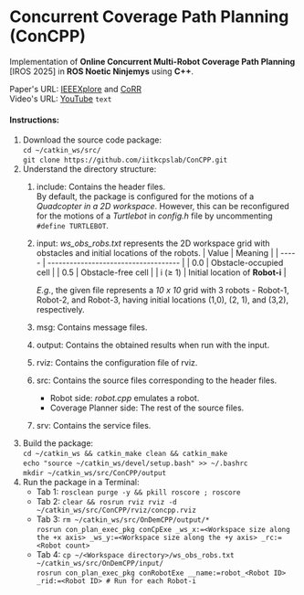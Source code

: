 # Concurrent Coverage Path Planning (ConCPP)
Implementation of **Online Concurrent Multi-Robot Coverage Path Planning** [IROS 2025] in **ROS Noetic Ninjemys** using **C++**.

Paper's URL: [IEEEXplore](https://ieeexplore.ieee.org/abstract/document/) and [CoRR](https://arxiv.org/abs/2403.10460)<br/>
Video's URL: [YouTube](https://www.youtube.com/watch?v=)
<code style="color : name_color">text</code>
#### Instructions:

1.  Download the source code package:<br/> 
    `cd ~/catkin_ws/src/`<br/> 
    `git clone https://github.com/iitkcpslab/ConCPP.git`
2.  Understand the directory structure:<br/> 
    1.  include: Contains the header files.<br/> 
        By default, the package is configured for the motions of a *Quadcopter in a 2D workspace*. However, this can be reconfigured for the motions of a *Turtlebot* in *config.h* file by uncommenting `#define TURTLEBOT`. 
    2.  input: *ws_obs_robs.txt* represents the 2D workspace grid with obstacles and initial locations of the robots. 
         | Value      | Meaning                              |
         | -----      | ------------------------------------ |
         | 0.0        | Obstacle-occupied cell               |
         | 0.5        | Obstacle-free cell                   |
         | i (&ge; 1) | Initial location of **Robot-i**      |

        *E.g.*, the given file represents a *10 x 10* grid with 3 robots - Robot-1, Robot-2, and Robot-3, having initial locations (1,0), (2, 1), and (3,2), respectively. 
    3.  msg: Contains message files. 
    4.  output: Contains the obtained results when run with the input.
    5.  rviz: Contains the configuration file of rviz. 
    6.  src: Contains the source files corresponding to the header files. 
        * Robot side: *robot.cpp* emulates a robot. 
        * Coverage Planner side: The rest of the source files. 
    7.  srv: Contains the service files. 
3.  Build the package:<br/> 
    `cd ~/catkin_ws && catkin_make clean && catkin_make`<br/>
    `echo "source ~/catkin_ws/devel/setup.bash" >> ~/.bashrc`<br/>
    `mkdir ~/catkin_ws/src/ConCPP/output`
4.  Run the package in a Terminal:
    -   Tab 1:
        `rosclean purge -y && pkill roscore ; roscore`
    -   Tab 2:
    	`clear && rosrun rviz rviz -d ~/catkin_ws/src/ConCPP/rviz/concpp.rviz`
    -   Tab 3:
        `rm ~/catkin_ws/src/OnDemCPP/output/*`<br/> 
        `rosrun con_plan_exec_pkg conCpExe _ws_x:=<Workspace size along the +x axis> _ws_y:=<Workspace size along the +y axis> _rc:=<Robot count>`
    -   Tab 4:
        `cp ~/<Workspace directory>/ws_obs_robs.txt ~/catkin_ws/src/OnDemCPP/input/`<br/>
        `rosrun con_plan_exec_pkg conRobotExe __name:=robot_<Robot ID> _rid:=<Robot ID> # Run for each Robot-i`